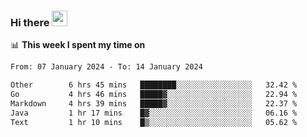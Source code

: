 ### Hi there <a href="https://www.gautamkrishnar.com/"><img src="https://media.giphy.com/media/hvRJCLFzcasrR4ia7z/giphy.gif" width="25px"></a>

📊 **This week I spent my time on**

<!--START_SECTION:waka-->

```txt
From: 07 January 2024 - To: 14 January 2024

Other        6 hrs 45 mins   ████████░░░░░░░░░░░░░░░░░   32.42 %
Go           4 hrs 46 mins   █████▓░░░░░░░░░░░░░░░░░░░   22.94 %
Markdown     4 hrs 39 mins   █████▓░░░░░░░░░░░░░░░░░░░   22.37 %
Java         1 hr 17 mins    █▓░░░░░░░░░░░░░░░░░░░░░░░   06.16 %
Text         1 hr 10 mins    █▒░░░░░░░░░░░░░░░░░░░░░░░   05.62 %
```

<!--END_SECTION:waka-->
